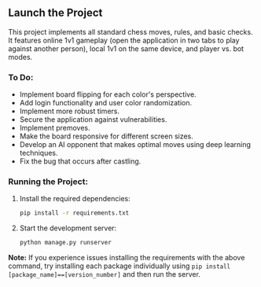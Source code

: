 ## Launch the Project

This project implements all standard chess moves, rules, and basic checks. It features online 1v1 gameplay (open the application in two tabs to play against another person), local 1v1 on the same device, and player vs. bot modes.

### To Do:

- Implement board flipping for each color's perspective.
- Add login functionality and user color randomization.
- Implement more robust timers.
- Secure the application against vulnerabilities.
- Implement premoves.
- Make the board responsive for different screen sizes.
- Develop an AI opponent that makes optimal moves using deep learning techniques.
- Fix the bug that occurs after castling.

### Running the Project:

1.  Install the required dependencies:

    ```bash
    pip install -r requirements.txt
    ```

2.  Start the development server:

    ```bash
    python manage.py runserver
    ```

**Note:** If you experience issues installing the requirements with the above command, try installing each package individually using `pip install [package_name]==[version_number]` and then run the server.
